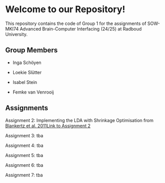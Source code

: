 # Welcome to our Repository!

This repository contains the code of Group 1 for the assignments of SOW-MKI74 Advanced Brain-Computer Interfacing (24/25) at Radboud University.

## Group Members

* Inga Schöyen

* Loekie Slütter

* Isabel Stein

* Femke van Venrooij

## Assignments

Assignment 2: Implementing the LDA with Shrinkage Optimisation from [Blankertz et al. 2011](https://www.sciencedirect.com/science/article/pii/S1053811910009067?via%3Dihub)[Link to Assignment 2](ass2.ipynb) 

Assignment 3: tba

Assignment 4: tba

Assignment 5: tba

Assignment 6: tba

Assignment 7: tba

